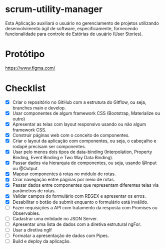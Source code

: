 # scrum-utility-manager
Esta Aplicação auxiliará o usuário no gerenciamento de projetos utilizando desenvolvimento ágil de software, especificamente, fornecendo funcionalidade para controle de Estórias de usuário (User Stories).

# Protótipo

https://www.figma.com/

# Checklist

- [X] Criar o repositório no GitHub com a estrutura do Gitflow, ou seja, branches main e develop.
- [X] Usar componentes de algum framework CSS (Bootstrap, Materialize ou outro)
- [X] Apresentar as telas com layout responsivo usando ou não algum framework CSS.
- [X] Construir páginas web com o conceito de componentes.
- [X] Criar o layout da aplicação com componentes, ou seja, o cabeçalho e rodapé precisam ser componentes.
- [X] Usar pelo menos dois tipos de data-binding (Interpolation, Property Binding, Event Binding e Two Way Data Binding).
- [X] Passar dados via hierarquia de componentes, ou seja, usando @Input ou @Output.
- [X] Mapear componentes à rotas no módulo de rotas.
- [X] Criar navegação entre páginas por meio de rotas.
- [X] Passar dados entre componentes que representam diferentes telas via parâmetros de rotas.
- [X] Validar campos do formulário com REGEX e apresentar os erros.
- [X] Desabilitar o botão de submit enquanto o formulário está inválido.
- [ ] Fazer requisições a API com tratamento da resposta com Promises ou Observables.
- [ ] Cadastrar uma entidade no JSON Server.
- [ ] Apresentar uma lista de dados com a diretiva estrutural ngFor.
- [ ] Usar a diretiva ngIf
- [ ] Formatar a apresentação de dados com Pipes.
- [ ] Build e deploy da aplicação.
